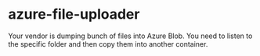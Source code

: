 # azure-file-uploader

Your vendor is dumping bunch of files into Azure Blob. You need to listen to the specific folder and then copy them into another container.